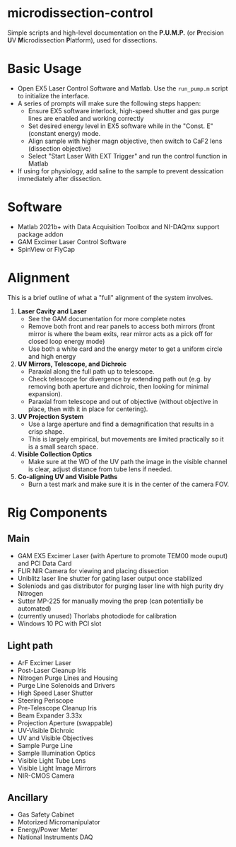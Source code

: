 microdissection-control
===================================================
Simple scripts and high-level documentation on the **P.U.M.P.** (or **P**recision **U**V **M**icrodissection **P**latform), used for dissections.

# Basic Usage
- Open EX5 Laser Control Software and Matlab. Use the `run_pump.m` script to initialize the interface.
- A series of prompts will make sure the following steps happen:
  - Ensure EX5 software interlock, high-speed shutter and gas purge lines are enabled and working correctly
  - Set desired energy level in EX5 software while in the "Const. E" (constant energy) mode.
  - Align sample with higher magn objective, then switch to CaF2 lens (dissection objective)
  - Select "Start Laser With EXT Trigger" and run the control function in Matlab
- If using for physiology, add saline to the sample to prevent dessication immediately after dissection.

# Software
- Matlab 2021b+ with Data Acquisition Toolbox and NI-DAQmx support package addon
- GAM Excimer Laser Control Software
- SpinView or FlyCap

# Alignment
This is a brief outline of what a "full" alignment of the system involves.

1. **Laser Cavity and Laser**
    - See the GAM documentation for more complete notes
    - Remove both front and rear panels to access both mirrors (front mirror is where the beam exits, rear mirror acts as a pick off for closed loop energy mode)
    - Use both a white card and the energy meter to get a uniform circle and high energy
2. **UV Mirrors, Telescope, and Dichroic**
    - Paraxial along the full path up to telescope.
    - Check telescope for divergence by extending path out (e.g. by removing both aperture and dichroic, then looking for minimal expansion).
    - Paraxial from telescope and out of objective (without objective in place, then with it in place for centering).
3. **UV Projection System**
    - Use a large aperture and find a demagnification that results in a crisp shape.
    - This is largely empirical, but movements are limited practically so it is a small search space.
4. **Visible Collection Optics**
    - Make sure at the WD of the UV path the image in the visible channel is clear, adjust distance from tube lens if needed.
5. **Co-aligning UV and Visible Paths**
    - Burn a test mark and make sure it is in the center of the camera FOV.

# Rig Components
## Main
- GAM EX5 Excimer Laser (with Aperture to promote TEM00 mode ouput) and PCI Data Card
- FLIR NIR Camera for viewing and placing dissection
- Uniblitz laser line shutter for gating laser output once stabilized
- Soleniods and gas distributor for purging laser line with high purity dry Nitrogen
- Sutter MP-225 for manually moving the prep (can potentially be automated)
- (currently unused) Thorlabs photodiode for calibration
- Windows 10 PC with PCI slot

## Light path
 - ArF Excimer Laser
 - Post-Laser Cleanup Iris
 - Nitrogen Purge Lines and Housing
 - Purge Line Solenoids and Drivers
 - High Speed Laser Shutter
 - Steering Periscope
 - Pre-Telescope Cleanup Iris
 - Beam Expander 3.33x
 - Projection Aperture (swappable)
 - UV-Visible Dichroic
 - UV and Visible Objectives
 - Sample Purge Line
 - Sample Illumination Optics
 - Visible Light Tube Lens
 - Visible Light Image Mirrors
 - NIR-CMOS Camera

## Ancillary
 - Gas Safety Cabinet
 - Motorized Micromanipulator
 - Energy/Power Meter
 - National Instruments DAQ
